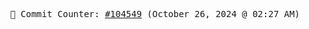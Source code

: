 <p align="center">
    <samp>
        📮 Commit Counter: <a href="https://github.com/Javascript-void0/Javascript-void0/commits/main">#104549</a> (October 26, 2024 @ 02:27 AM)
    </samp>
</p>
